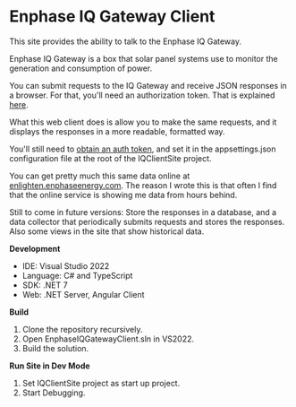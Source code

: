 # Enphase IQ Gateway Client

This site provides the ability to talk to the Enphase IQ Gateway.

Enphase IQ Gateway is a box that solar panel systems use to monitor the generation and consumption of power.

You can submit requests to the IQ Gateway and receive JSON responses in a browser. For that, you'll need an authorization token. That is explained [here](https://enphase.com/download/accessing-iq-gateway-local-apis-or-local-ui-token-based-authentication).

What this web client does is allow you to make the same requests, and it displays the responses in a more readable, formatted way.

You'll still need to [obtain an auth token](https://enphase.com/download/accessing-iq-gateway-local-apis-or-local-ui-token-based-authentication), and set it in the appsettings.json configuration file at the root of the IQClientSite project.


You can get pretty much this same data online at [enlighten.enphaseenergy.com](https://enlighten.enphaseenergy.com/). The reason I wrote this is that often I find that the online service is showing me data from hours behind.

Still to come in future versions: Store the responses in a database, and a data collector that periodically submits requests and stores the responses. Also some views in the site that show historical data.

**Development**
- IDE: Visual Studio 2022
- Language: C# and TypeScript
- SDK: .NET 7
- Web: .NET Server, Angular Client


**Build**

1. Clone the repository recursively.
2. Open EnphaseIQGatewayClient.sln in VS2022.
3. Build the solution.

**Run Site in Dev Mode**

1. Set IQClientSite project as start up project.
2. Start Debugging.

